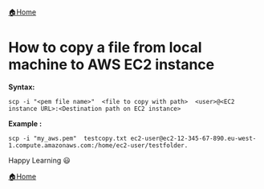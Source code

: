 [:house:Home](https://github.com/debbiswal/Articles)  

# How to copy a file from local machine to AWS EC2 instance  

**Syntax:**  
```
scp -i "<pem file name>"  <file to copy with path>  <user>@<EC2 instance URL>:<Destination path on EC2 instance>
```  

**Example :**  
```
scp -i "my_aws.pem"  testcopy.txt ec2-user@ec2-12-345-67-890.eu-west-1.compute.amazonaws.com:/home/ec2-user/testfolder.
```  

Happy Learning :smiley:  

[:house:Home](https://github.com/debbiswal/Articles)
